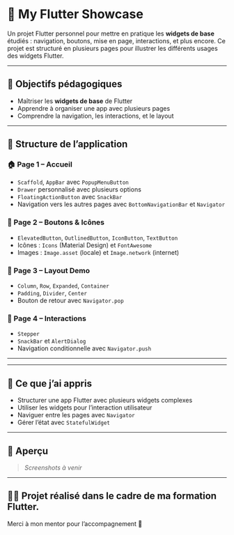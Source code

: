 # 📱 My Flutter Showcase

Un projet Flutter personnel pour mettre en pratique les **widgets de base** étudiés : navigation, boutons, mise en page, interactions, et plus encore. Ce projet est structuré en plusieurs pages pour illustrer les différents usages des widgets Flutter.

---

## 🚀 Objectifs pédagogiques

- Maîtriser les **widgets de base** de Flutter
- Apprendre à organiser une app avec plusieurs pages
- Comprendre la navigation, les interactions, et le layout

---

## 🧱 Structure de l’application

### 🏠 Page 1 – Accueil

- `Scaffold`, `AppBar` avec `PopupMenuButton`
- `Drawer` personnalisé avec plusieurs options
- `FloatingActionButton` avec `SnackBar`
- Navigation vers les autres pages avec `BottomNavigationBar` et `Navigator`

### 🔘 Page 2 – Boutons & Icônes

- `ElevatedButton`, `OutlinedButton`, `IconButton`, `TextButton`
- Icônes : `Icons` (Material Design) et `FontAwesome`
- Images : `Image.asset` (locale) et `Image.network` (internet)


### 🧱 Page 3 – Layout Demo

- `Column`, `Row`, `Expanded`, `Container`
- `Padding`, `Divider`, `Center`
- Bouton de retour avec `Navigator.pop`

### 🔄 Page 4 – Interactions

- `Stepper`
- `SnackBar` et `AlertDialog`
- Navigation conditionnelle avec `Navigator.push`

---


---

## 🧠 Ce que j’ai appris

- Structurer une app Flutter avec plusieurs widgets complexes
- Utiliser les widgets pour l’interaction utilisateur
- Naviguer entre les pages avec `Navigator`
- Gérer l’état avec `StatefulWidget`

---

## 📸 Aperçu

> *Screenshots à venir*

---

## 👨‍🏫 Projet réalisé dans le cadre de ma formation Flutter.

Merci à mon mentor pour l’accompagnement 🙏